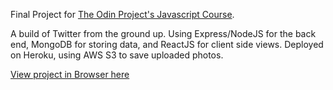 Final Project for [The Odin Project's Javascript Course](https://www.theodinproject.com/courses/javascript/lessons/final-project-116ff273-1e55-4055-bd7f-146c17d0ec9c).

A build of Twitter from the ground up. Using Express/NodeJS for the back end, MongoDB for storing data, and ReactJS for client side views. Deployed on Heroku, using AWS S3 to save uploaded photos.

[View project in Browser here](https://afternoon-fjord-78280.herokuapp.com/home)
